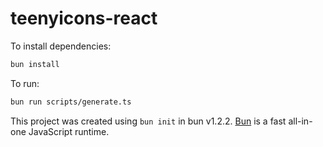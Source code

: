 # teenyicons-react

To install dependencies:

```bash
bun install
```

To run:

```bash
bun run scripts/generate.ts
```

This project was created using `bun init` in bun v1.2.2. [Bun](https://bun.sh) is a fast all-in-one JavaScript runtime.
